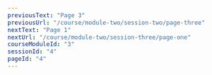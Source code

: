 ```yaml
---
previousText: "Page 3"
previousUrl: "/course/module-two/session-two/page-three"
nextText: "Page 1"
nextUrl: "/course/module-two/session-three/page-one"
courseModuleId: "3"
sessionId: "4"
pageId: "4"
---
```



